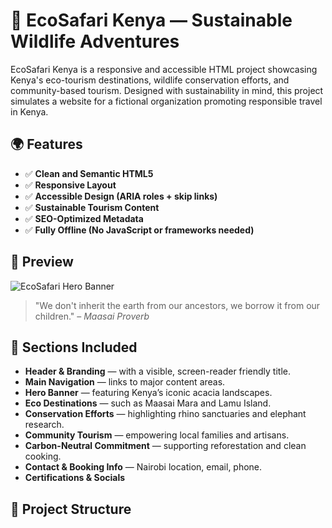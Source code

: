 # 🌿 EcoSafari Kenya — Sustainable Wildlife Adventures

EcoSafari Kenya is a responsive and accessible HTML project showcasing Kenya's eco-tourism destinations, wildlife conservation efforts, and community-based tourism. Designed with sustainability in mind, this project simulates a website for a fictional organization promoting responsible travel in Kenya.

## 🌍 Features

- ✅ **Clean and Semantic HTML5**
- ✅ **Responsive Layout**
- ✅ **Accessible Design (ARIA roles + skip links)**
- ✅ **Sustainable Tourism Content**
- ✅ **SEO-Optimized Metadata**
- ✅ **Fully Offline (No JavaScript or frameworks needed)**

## 📸 Preview

![EcoSafari Hero Banner](https://images.pexels.com/photos/247376/pexels-photo-247376.jpeg)

> "We don't inherit the earth from our ancestors, we borrow it from our children." – *Maasai Proverb*

## 🧭 Sections Included

- **Header & Branding** — with a visible, screen-reader friendly title.
- **Main Navigation** — links to major content areas.
- **Hero Banner** — featuring Kenya’s iconic acacia landscapes.
- **Eco Destinations** — such as Maasai Mara and Lamu Island.
- **Conservation Efforts** — highlighting rhino sanctuaries and elephant research.
- **Community Tourism** — empowering local families and artisans.
- **Carbon-Neutral Commitment** — supporting reforestation and clean cooking.
- **Contact & Booking Info** — Nairobi location, email, phone.
- **Certifications & Socials**

## 📁 Project Structure


